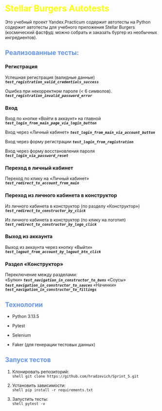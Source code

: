 # <span style= "color: yellow">**Stellar Burgers Autotests**</span> 

Это учебный проект Yandex.Practicum содержит автотесты на Python содержит автотесты для учебного приложения Stellar Burgers (космический фастфуд: можно собрать и заказать бургер из необычных ингредиентов).

## <span style= "color: cornflowerblue">Реализованные тесты:</span> 

### Регистрация

Успешная регистрация (валидные данные) 	***`test_registration_valid_credentials_success`***

Ошибка при некорректном пароле (< 6 символов).
***`test_registration_invalid_password_error`***

### Вход

Вход по кнопке «Войти в аккаунт» на главной ***`test_login_from_main_page_via_login_button`***

Вход через «Личный кабинет» ***`test_login_from_main_via_account_button`***

Вход через форму регистрации ***`test_login_from_registration`***

Вход через форму восстановления пароля ***`test_login_via_password_reset`***

### Переход в личный кабинет

Переход по клику на «Личный кабинет» ***`test_redirect_to_account_from_main`***

### Переход из личного кабинета в конструктор 

Из личного кабинета в конструктор (по разделу «Конструктор») ***`test_redirect_to_constructor_by_click`***

Из личного кабинета в конструктор (по клику на логотип) ***`test_redirect_to_constructor_by_logo_click`***

### Выход из аккаунта

Выход из аккаунта через кнопку «Выйти» ***`test_logout_from_account_by_logout_btn_click`***

### Раздел «Конструктор»

Переключение между разделами:<br/>
«Булки» ***`test_navigation_in_constructor_to_buns`***
«Соусы» ***`test_navigation_in_constructor_to_sauces`***
«Начинки» ***`test_navigation_in_constructor_to_fillings`***

## <span style= "color: cornflowerblue">Технологии</span>

+ Python 3.13.5

+ Pytest

+ Selenium

+ Faker (для генерации тестовых данных)


## <span style= "color: cornflowerblue">Запуск тестов</span>

1. Клонировать репозиторий:<br/>
     ```shell git clone https://github.com/hradzevich/Sprint_5.git  ```

2. Установить зависимости:<br/>
     ```shell pip install -r requirements.txt```

3. Запустить тесты:<br/>
     ```shell pytest -v```
